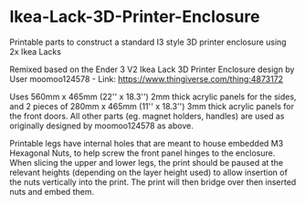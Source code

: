 # Ikea-Lack-3D-Printer-Enclosure
Printable parts to construct a standard I3 style 3D printer enclosure using 2x Ikea Lacks

Remixed based on the Ender 3 V2 Ikea Lack 3D Printer Enclosure design by User moomoo124578 - Link: https://www.thingiverse.com/thing:4873172

Uses 560mm x 465mm (22'' x 18.3'') 2mm thick acrylic panels for the sides, and 2 pieces of 280mm x 465mm (11'' x 18.3'') 3mm thick acrylic panels for the front doors. All other parts (eg. magnet holders, handles) are used as originally designed by moomoo124578 as above.

Printable legs have internal holes that are meant to house embedded M3 Hexagonal Nuts, to help screw the front panel hinges to the enclosure. When slicing the upper and lower legs, the print should be paused at the relevant heights (depending on the layer height used) to allow insertion of the nuts vertically into the print. The print will then bridge over then inserted nuts and embed them.



